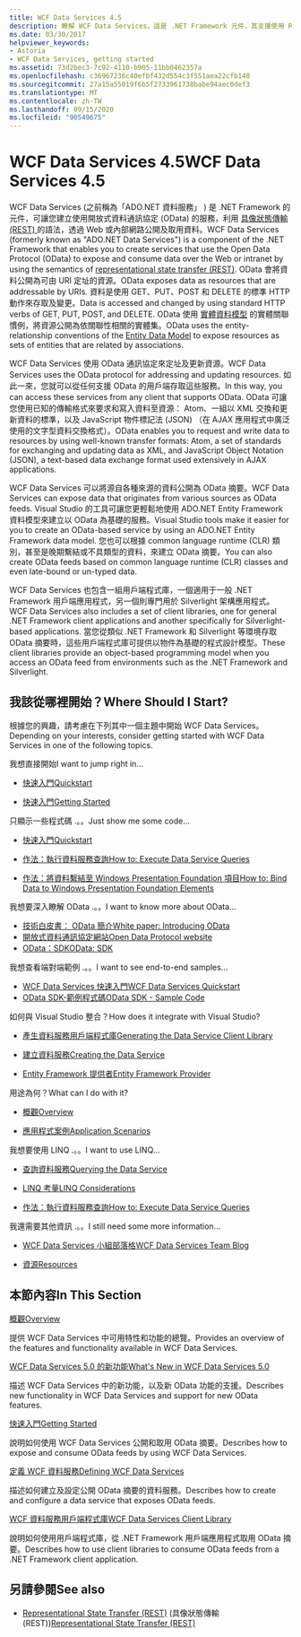 ```yaml
---
title: WCF Data Services 4.5
description: 瞭解 WCF Data Services，這是 .NET Framework 元件，其支援使用 REST 語義公開和取用資料的服務。
ms.date: 03/30/2017
helpviewer_keywords:
- Astoria
- WCF Data Services, getting started
ms.assetid: 73d2bec3-7c92-4110-b905-11bb0462357a
ms.openlocfilehash: c36967236c40efbf432d554c3f551aea22cfb148
ms.sourcegitcommit: 27a15a55019f6b5f2733961738babe94aec0def3
ms.translationtype: MT
ms.contentlocale: zh-TW
ms.lasthandoff: 09/15/2020
ms.locfileid: "90549675"
---
```

# <a name="wcf-data-services-45"></a><span data-ttu-id="6efe0-103">WCF Data Services 4.5</span><span class="sxs-lookup"><span data-stu-id="6efe0-103">WCF Data Services 4.5</span></span>

<span data-ttu-id="6efe0-104">WCF Data Services (之前稱為「ADO.NET 資料服務」 ) 是 .NET Framework 的元件，可讓您建立使用開放式資料通訊協定 (OData) 的服務，利用 [具像狀態傳輸 (REST) ](https://www.ics.uci.edu/~fielding/pubs/dissertation/rest_arch_style.htm)的語法，透過 Web 或內部網路公開及取用資料。</span><span class="sxs-lookup"><span data-stu-id="6efe0-104">WCF Data Services (formerly known as "ADO.NET Data Services") is a component of the .NET Framework that enables you to create services that use the Open Data Protocol (OData) to expose and consume data over the Web or intranet by using the semantics of [representational state transfer (REST)](https://www.ics.uci.edu/~fielding/pubs/dissertation/rest_arch_style.htm).</span></span> <span data-ttu-id="6efe0-105">OData 會將資料公開為可由 URI 定址的資源。</span><span class="sxs-lookup"><span data-stu-id="6efe0-105">OData exposes data as resources that are addressable by URIs.</span></span> <span data-ttu-id="6efe0-106">資料是使用 GET、PUT、POST 和 DELETE 的標準 HTTP 動作來存取及變更。</span><span class="sxs-lookup"><span data-stu-id="6efe0-106">Data is accessed and changed by using standard HTTP verbs of GET, PUT, POST, and DELETE.</span></span> <span data-ttu-id="6efe0-107">OData 使用 [實體資料模型](../adonet/entity-data-model.md) 的實體關聯慣例，將資源公開為依關聯性相關的實體集。</span><span class="sxs-lookup"><span data-stu-id="6efe0-107">OData uses the entity-relationship conventions of the [Entity Data Model](../adonet/entity-data-model.md) to expose resources as sets of entities that are related by associations.</span></span>

<span data-ttu-id="6efe0-108">WCF Data Services 使用 OData 通訊協定來定址及更新資源。</span><span class="sxs-lookup"><span data-stu-id="6efe0-108">WCF Data Services uses the OData protocol for addressing and updating resources.</span></span> <span data-ttu-id="6efe0-109">如此一來，您就可以從任何支援 OData 的用戶端存取這些服務。</span><span class="sxs-lookup"><span data-stu-id="6efe0-109">In this way, you can access these services from any client that supports OData.</span></span> <span data-ttu-id="6efe0-110">OData 可讓您使用已知的傳輸格式來要求和寫入資料至資源： Atom、一組以 XML 交換和更新資料的標準，以及 JavaScript 物件標記法 (JSON) （在 AJAX 應用程式中廣泛使用的文字型資料交換格式）。</span><span class="sxs-lookup"><span data-stu-id="6efe0-110">OData enables you to request and write data to resources by using well-known transfer formats: Atom, a set of standards for exchanging and updating data as XML, and JavaScript Object Notation (JSON), a text-based data exchange format used extensively in AJAX applications.</span></span>

<span data-ttu-id="6efe0-111">WCF Data Services 可以將源自各種來源的資料公開為 OData 摘要。</span><span class="sxs-lookup"><span data-stu-id="6efe0-111">WCF Data Services can expose data that originates from various sources as OData feeds.</span></span> <span data-ttu-id="6efe0-112">Visual Studio 的工具可讓您更輕鬆地使用 ADO.NET Entity Framework 資料模型來建立以 OData 為基礎的服務。</span><span class="sxs-lookup"><span data-stu-id="6efe0-112">Visual Studio tools make it easier for you to create an OData-based service by using an ADO.NET Entity Framework data model.</span></span> <span data-ttu-id="6efe0-113">您也可以根據 common language runtime (CLR) 類別，甚至是晚期繫結或不具類型的資料，來建立 OData 摘要。</span><span class="sxs-lookup"><span data-stu-id="6efe0-113">You can also create OData feeds based on common language runtime (CLR) classes and even late-bound or un-typed data.</span></span>

<span data-ttu-id="6efe0-114">WCF Data Services 也包含一組用戶端程式庫，一個適用于一般 .NET Framework 用戶端應用程式，另一個則專門用於 Silverlight 架構應用程式。</span><span class="sxs-lookup"><span data-stu-id="6efe0-114">WCF Data Services also includes a set of client libraries, one for general .NET Framework client applications and another specifically for Silverlight-based applications.</span></span> <span data-ttu-id="6efe0-115">當您從類似 .NET Framework 和 Silverlight 等環境存取 OData 摘要時，這些用戶端程式庫可提供以物件為基礎的程式設計模型。</span><span class="sxs-lookup"><span data-stu-id="6efe0-115">These client libraries provide an object-based programming model when you access an OData feed from environments such as the .NET Framework and Silverlight.</span></span>

## <a name="where-should-i-start"></a><span data-ttu-id="6efe0-116">我該從哪裡開始？</span><span class="sxs-lookup"><span data-stu-id="6efe0-116">Where Should I Start?</span></span>

<span data-ttu-id="6efe0-117">根據您的興趣，請考慮在下列其中一個主題中開始 WCF Data Services。</span><span class="sxs-lookup"><span data-stu-id="6efe0-117">Depending on your interests, consider getting started with WCF Data Services in one of the following topics.</span></span>

<span data-ttu-id="6efe0-118">我想直接開始</span><span class="sxs-lookup"><span data-stu-id="6efe0-118">I want to jump right in...</span></span>

- [<span data-ttu-id="6efe0-119">快速入門</span><span class="sxs-lookup"><span data-stu-id="6efe0-119">Quickstart</span></span>](quickstart-wcf-data-services.md)

- [<span data-ttu-id="6efe0-120">快速入門</span><span class="sxs-lookup"><span data-stu-id="6efe0-120">Getting Started</span></span>](getting-started-with-wcf-data-services.md)

<span data-ttu-id="6efe0-121">只顯示一些程式碼 .。。</span><span class="sxs-lookup"><span data-stu-id="6efe0-121">Just show me some code...</span></span>

- [<span data-ttu-id="6efe0-122">快速入門</span><span class="sxs-lookup"><span data-stu-id="6efe0-122">Quickstart</span></span>](quickstart-wcf-data-services.md)

- [<span data-ttu-id="6efe0-123">作法：執行資料服務查詢</span><span class="sxs-lookup"><span data-stu-id="6efe0-123">How to: Execute Data Service Queries</span></span>](how-to-execute-data-service-queries-wcf-data-services.md)

- [<span data-ttu-id="6efe0-124">作法：將資料繫結至 Windows Presentation Foundation 項目</span><span class="sxs-lookup"><span data-stu-id="6efe0-124">How to: Bind Data to Windows Presentation Foundation Elements</span></span>](bind-data-to-wpf-elements-wcf-data-services.md)

<span data-ttu-id="6efe0-125">我想要深入瞭解 OData .。。</span><span class="sxs-lookup"><span data-stu-id="6efe0-125">I want to know more about OData...</span></span>

- [<span data-ttu-id="6efe0-126">技術白皮書： OData 簡介</span><span class="sxs-lookup"><span data-stu-id="6efe0-126">White paper: Introducing OData</span></span>](https://download.microsoft.com/download/E/5/A/E5A59052-EE48-4D64-897B-5F7C608165B8/IntroducingOData.pdf)
- [<span data-ttu-id="6efe0-127">開放式資料通訊協定網站</span><span class="sxs-lookup"><span data-stu-id="6efe0-127">Open Data Protocol website</span></span>](https://www.odata.org/)
- [<span data-ttu-id="6efe0-128">OData：SDK</span><span class="sxs-lookup"><span data-stu-id="6efe0-128">OData: SDK</span></span>](https://www.odata.org/ecosystem/)

<span data-ttu-id="6efe0-129">我想查看端對端範例 .。。</span><span class="sxs-lookup"><span data-stu-id="6efe0-129">I want to see end-to-end samples...</span></span>

- <span data-ttu-id="6efe0-130">[WCF Data Services 快速入門](https://github.com/microsoftarchive/msdn-code-gallery-community-s-z/tree/master/WCF%20Data%20Services%20Quickstart%20(OData%20Service%20and%20WPF%20Client))</span><span class="sxs-lookup"><span data-stu-id="6efe0-130">[WCF Data Services Quickstart](https://github.com/microsoftarchive/msdn-code-gallery-community-s-z/tree/master/WCF%20Data%20Services%20Quickstart%20(OData%20Service%20and%20WPF%20Client))</span></span>
- [<span data-ttu-id="6efe0-131">OData SDK-範例程式碼</span><span class="sxs-lookup"><span data-stu-id="6efe0-131">OData SDK - Sample Code</span></span>](https://www.odata.org/ecosystem/#sdk)

<span data-ttu-id="6efe0-132">如何與 Visual Studio 整合？</span><span class="sxs-lookup"><span data-stu-id="6efe0-132">How does it integrate with Visual Studio?</span></span>

- [<span data-ttu-id="6efe0-133">產生資料服務用戶端程式庫</span><span class="sxs-lookup"><span data-stu-id="6efe0-133">Generating the Data Service Client Library</span></span>](generating-the-data-service-client-library-wcf-data-services.md)

- [<span data-ttu-id="6efe0-134">建立資料服務</span><span class="sxs-lookup"><span data-stu-id="6efe0-134">Creating the Data Service</span></span>](creating-the-data-service.md)

- [<span data-ttu-id="6efe0-135">Entity Framework 提供者</span><span class="sxs-lookup"><span data-stu-id="6efe0-135">Entity Framework Provider</span></span>](entity-framework-provider-wcf-data-services.md)

<span data-ttu-id="6efe0-136">用途為何？</span><span class="sxs-lookup"><span data-stu-id="6efe0-136">What can I do with it?</span></span>

- [<span data-ttu-id="6efe0-137">概觀</span><span class="sxs-lookup"><span data-stu-id="6efe0-137">Overview</span></span>](wcf-data-services-overview.md)

- [<span data-ttu-id="6efe0-138">應用程式案例</span><span class="sxs-lookup"><span data-stu-id="6efe0-138">Application Scenarios</span></span>](application-scenarios-wcf-data-services.md)

<span data-ttu-id="6efe0-139">我想要使用 LINQ .。。</span><span class="sxs-lookup"><span data-stu-id="6efe0-139">I want to use LINQ...</span></span>

- [<span data-ttu-id="6efe0-140">查詢資料服務</span><span class="sxs-lookup"><span data-stu-id="6efe0-140">Querying the Data Service</span></span>](querying-the-data-service-wcf-data-services.md)

- [<span data-ttu-id="6efe0-141">LINQ 考量</span><span class="sxs-lookup"><span data-stu-id="6efe0-141">LINQ Considerations</span></span>](linq-considerations-wcf-data-services.md)

- [<span data-ttu-id="6efe0-142">作法：執行資料服務查詢</span><span class="sxs-lookup"><span data-stu-id="6efe0-142">How to: Execute Data Service Queries</span></span>](how-to-execute-data-service-queries-wcf-data-services.md)

<span data-ttu-id="6efe0-143">我還需要其他資訊 .。。</span><span class="sxs-lookup"><span data-stu-id="6efe0-143">I still need some more information...</span></span>

- [<span data-ttu-id="6efe0-144">WCF Data Services 小組部落格</span><span class="sxs-lookup"><span data-stu-id="6efe0-144">WCF Data Services Team Blog</span></span>](/archive/blogs/astoriateam/)

- [<span data-ttu-id="6efe0-145">資源</span><span class="sxs-lookup"><span data-stu-id="6efe0-145">Resources</span></span>](wcf-data-services-resources.md)

## <a name="in-this-section"></a><span data-ttu-id="6efe0-146">本節內容</span><span class="sxs-lookup"><span data-stu-id="6efe0-146">In This Section</span></span>

[<span data-ttu-id="6efe0-147">概觀</span><span class="sxs-lookup"><span data-stu-id="6efe0-147">Overview</span></span>](wcf-data-services-overview.md)

<span data-ttu-id="6efe0-148">提供 WCF Data Services 中可用特性和功能的總覽。</span><span class="sxs-lookup"><span data-stu-id="6efe0-148">Provides an overview of the features and functionality available in WCF Data Services.</span></span>

<span data-ttu-id="6efe0-149">[WCF Data Services 5.0 的新功能](/previous-versions/dotnet/wcf-data-services/ee373845(v=vs.103))</span><span class="sxs-lookup"><span data-stu-id="6efe0-149">[What's New in WCF Data Services 5.0](/previous-versions/dotnet/wcf-data-services/ee373845(v=vs.103))</span></span>

<span data-ttu-id="6efe0-150">描述 WCF Data Services 中的新功能，以及新 OData 功能的支援。</span><span class="sxs-lookup"><span data-stu-id="6efe0-150">Describes new functionality in WCF Data Services and support for new OData features.</span></span>

[<span data-ttu-id="6efe0-151">快速入門</span><span class="sxs-lookup"><span data-stu-id="6efe0-151">Getting Started</span></span>](getting-started-with-wcf-data-services.md)

<span data-ttu-id="6efe0-152">說明如何使用 WCF Data Services 公開和取用 OData 摘要。</span><span class="sxs-lookup"><span data-stu-id="6efe0-152">Describes how to expose and consume OData feeds by using WCF Data Services.</span></span>

[<span data-ttu-id="6efe0-153">定義 WCF 資料服務</span><span class="sxs-lookup"><span data-stu-id="6efe0-153">Defining WCF Data Services</span></span>](defining-wcf-data-services.md)

<span data-ttu-id="6efe0-154">描述如何建立及設定公開 OData 摘要的資料服務。</span><span class="sxs-lookup"><span data-stu-id="6efe0-154">Describes how to create and configure a data service that exposes OData feeds.</span></span>

[<span data-ttu-id="6efe0-155">WCF 資料服務用戶端程式庫</span><span class="sxs-lookup"><span data-stu-id="6efe0-155">WCF Data Services Client Library</span></span>](wcf-data-services-client-library.md)

<span data-ttu-id="6efe0-156">說明如何使用用戶端程式庫，從 .NET Framework 用戶端應用程式取用 OData 摘要。</span><span class="sxs-lookup"><span data-stu-id="6efe0-156">Describes how to use client libraries to consume OData feeds from a .NET Framework client application.</span></span>

## <a name="see-also"></a><span data-ttu-id="6efe0-157">另請參閱</span><span class="sxs-lookup"><span data-stu-id="6efe0-157">See also</span></span>

- <span data-ttu-id="6efe0-158">[Representational State Transfer (REST)](https://www.ics.uci.edu/~fielding/pubs/dissertation/rest_arch_style.htm) (具像狀態傳輸 (REST))</span><span class="sxs-lookup"><span data-stu-id="6efe0-158">[Representational State Transfer (REST)](https://www.ics.uci.edu/~fielding/pubs/dissertation/rest_arch_style.htm)</span></span>
